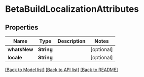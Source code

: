 # BetaBuildLocalizationAttributes

## Properties
Name | Type | Description | Notes
------------ | ------------- | ------------- | -------------
**whatsNew** | **String** |  | [optional] 
**locale** | **String** |  | [optional] 

[[Back to Model list]](../README.md#documentation-for-models) [[Back to API list]](../README.md#documentation-for-api-endpoints) [[Back to README]](../README.md)


